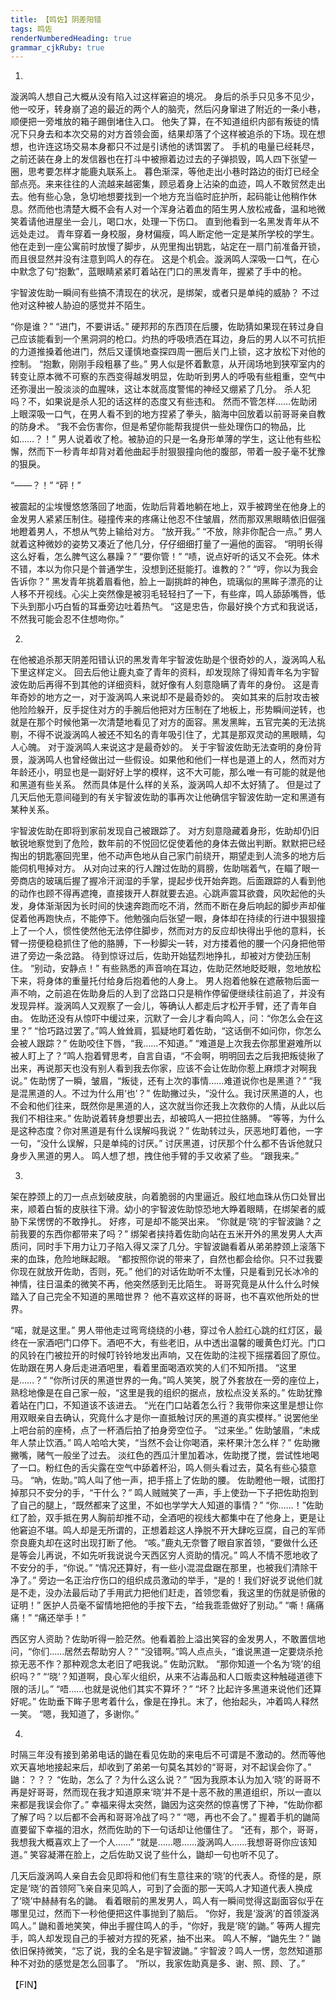 ```yaml
---
title: 【鸣佐】阴差阳错
tags: 鸣佐
renderNumberedHeading: true
grammar_cjkRuby: true
---
```

01.
漩涡鸣人想自己大概从没有陷入过这样窘迫的境况。
身后的杀手只见多不见少，他一咬牙，转身崩了追的最近的两个人的脑壳，然后闪身窜进了附近的一条小巷，顺便把一旁堆放的箱子踢倒堵住入口。
他失了算，在不知道组织内部有叛徒的情况下只身去和本次交易的对方首领会面，结果却落了个这样被追杀的下场。现在想想，也许连这场交易本身都只不过是引诱他的诱饵罢了。
手机的电量已经耗尽，之前还装在身上的发信器也在打斗中被擦着边过去的子弹损毁，鸣人四下张望一圈，思考要怎样才能鹿丸联系上。
暮色渐深，等他走出小巷时路边的街灯已经全部点亮。来来往往的人流越来越密集，顾忌着身上沾染的血迹，鸣人不敢贸然走出去。他有些心急，急切地想要找到一个地方充当临时庇护所，起码能让他稍作休息。然而他也清楚大概不会有人对一个浑身沾着血的陌生男人放松戒备，温和地微笑着请他进屋坐一会儿，喝口水，处理一下伤口。
直到他看到一名黑发青年从不远处走过。
青年穿着一身校服，身材偏瘦，鸣人断定他一定是某所学校的学生。他在走到一座公寓前时放慢了脚步，从兜里掏出钥匙，站定在一扇门前准备开锁，而且很显然并没有注意到鸣人的存在。
这是个机会。漩涡鸣人深吸一口气，在心中默念了句“抱歉”，蓝眼睛紧紧盯着站在门口的黑发青年，握紧了手中的枪。


宇智波佐助一瞬间有些搞不清现在的状况，是绑架，或者只是单纯的威胁？
不过他对这种被人胁迫的感觉并不陌生。

“你是谁？”
“进门，不要讲话。”
硬邦邦的东西顶在后腰，佐助猜如果现在转过身自己应该能看到一个黑洞洞的枪口。灼热的呼吸喷洒在耳边，身后的男人以不可抗拒的力道推搡着他进门，然后又谨慎地查探四周一圈后关门上锁，这才放松下对他的控制。
“抱歉，刚刚手段粗暴了些。”
男人似是怀着歉意，从开阔场地到狭窄室内的转变让原本微不可察的东西变得越发明显，佐助听到男人的呼吸有些粗重，空气中还弥漫出一股淡淡的血腥味，这让本就高度警惕的神经又绷紧了几分。
杀人犯吗？不，如果说是杀人犯的话这样的态度又有些违和。
然而不管怎样……佐助闭上眼深吸一口气，在男人看不到的地方捏紧了拳头，脑海中回放着以前哥哥亲自教的防身术。
“我不会伤害你，但是希望你能帮我提供一些处理伤口的物品，比如……？！”
男人说着收了枪。被胁迫的只是一名身形单薄的学生，这让他有些松懈，然而下一秒青年却背对着他曲起手肘狠狠撞向他的腹部，带着一股子毫不犹豫的狠戾。

“——？！”
“砰！”

被震起的尘埃慢悠悠落回了地面，佐助后背着地躺在地上，双手被跨坐在他身上的金发男人紧紧压制住。碰撞传来的疼痛让他忍不住皱眉，然而那双黑眼睛依旧倔强地瞪着男人，不想从气势上输给对方。
“放开我。”
“不放，除非你配合一点。”
男人就着这种微妙的姿势又凑近了他几分，仔仔细细打量了一遍他的面容。
“明明长得这么好看，怎么脾气这么暴躁？”
“要你管！”
“啧，说点好听的话又不会死。体术不错，本以为你只是个普通学生，没想到还挺能打。谁教的？”
“哼，你以为我会告诉你？”
黑发青年挑着眉看他，脸上一副挑衅的神色，琉璃似的黑眸子漂亮的让人移不开视线。心尖上突然像是被羽毛轻轻扫了一下，有些痒，鸣人舔舔嘴唇，低下头到那小巧白皙的耳垂旁边吐着热气。
“这是忠告，你最好换个方式和我说话，不然我可能会忍不住想吻你。”


02.
在他被追杀那天阴差阳错认识的黑发青年宇智波佐助是个很奇妙的人，漩涡鸣人私下里这样定义。
回去后他让鹿丸查了青年的资料，却发现除了得知青年名为宇智波佐助后再得不到其他的详细资料，就好像有人刻意隐瞒了青年的身份。
这是青年奇妙的地方之一，对于漩涡鸣人来说却不是最奇妙的。
突如其来的后肘攻击被他险险躲开，反手捉住对方的手腕后他把对方压制在了地板上，形势瞬间逆转，也就是在那个时候他第一次清楚地看见了对方的面容。黑发黑眸，五官完美的无法挑剔，不得不说漩涡鸣人被还不知名的青年吸引住了，尤其是那双灵动的黑眼睛，勾人心魄。
对于漩涡鸣人来说这才是最奇妙的。
关于宇智波佐助无法查明的身份背景，漩涡鸣人也曾经做出过一些假设。如果他和他们一样也是道上的人，然而对方年龄还小，明显也是一副好好上学的模样，这不大可能，那么唯一有可能的就是他和黑道有些关系。
然而具体是什么样的关系，漩涡鸣人却不太好猜了。
但是过了几天后他无意间碰到的有关宇智波佐助的事再次让他确信宇智波佐助一定和黑道有某种关系。


宇智波佐助在即将到家前发现自己被跟踪了。
对方刻意隐藏着身形，佐助却仍旧敏锐地察觉到了危险，数年前的不悦回忆促使着他的身体去做出判断。默默把已经掏出的钥匙塞回兜里，他不动声色地从自己家门前绕开，期望走到人流多的地方后能伺机甩掉对方。
从对向过来的行人蹭过佐助的肩膀，佐助喘着气，在瞄了眼一旁商店的玻璃后握了握冷汗润湿的手掌，提起步伐开始奔跑。后面跟踪的人看到他的动作也顾不得再遮掩，直接拨开人群就要去追。心跳声震耳欲聋，风吹起他的头发，身体渐渐因为长时间的快速奔跑而吃不消，然而不断在身后响起的脚步声却催促着他再跑快点，不能停下。他勉强向后张望一眼，身体却在持续的行进中狠狠撞上了一个人，惯性使然他无法停住脚步，然而对方的反应却快得出乎他的意料，长臂一捞便稳稳抓住了他的胳膊，下一秒脚尖一转，对方搂着他的腰一个闪身把他带进了旁边一条岔路。
待到惊讶过后，佐助开始猛烈地挣扎，却被对方使劲压制住。
“别动，安静点！”
有些熟悉的声音响在耳边，佐助茫然地眨眨眼，忽地放松下来，将身体的重量托付给身后抱着他的人身上。
男人抱着他躲在遮蔽物后面一声不响，之前追在佐助身后的人到了岔路口只是稍作停留便继续往前追了，并没有发现异样。漩涡鸣人又观察了一会儿，等确认人都走后才松开手臂，还了青年自由。
佐助还没有从惊吓中缓过来，沉默了一会儿才看向鸣人，问：“你怎么会在这里？”
“恰巧路过罢了。”鸣人耸耸肩，狐疑地盯着佐助，“这话倒不如问你，你怎么会被人跟踪？”
佐助咬住下唇，“我……不知道。”
“难道是上次我去你那里避难所以被人盯上了？”鸣人抱着臂思考，自言自语，“不会啊，明明回去之后我把叛徒揪了出来，再说那天也没有别人看到我去你家，应该不会让佐助你惹上麻烦才对啊我说。”
佐助愣了一瞬，皱眉，“叛徒，还有上次的事情……难道说你也是黑道？”
“我是混黑道的人。不过为什么用‘也’？”
佐助撇过头，“没什么。我讨厌黑道的人，也不会和他们往来，既然你是黑道的人，这次就当你还我上次救你的人情，从此以后我们不相往来。”
佐助说着转身想要出去，却被鸣人一把拉住胳膊。
“等等，为什么是这种态度？你对黑道是有什么误解吗我说？”
佐助转过头，厌恶地盯着他，一字一句，“没什么误解，只是单纯的讨厌。”
讨厌黑道，讨厌那个什么都不告诉他就只身步入黑道的男人。
鸣人想了想，拽住他手臂的手又收紧了些。
“跟我来。”


03.
架在脖颈上的刀一点点划破皮肤，向着脆弱的内里逼近。殷红地血珠从伤口处冒出来，顺着白皙的皮肤往下滑。幼小的宇智波佐助惊恐地大睁着眼睛，在绑架者的威胁下呆愣愣的不敢挣扎。
好疼，可是却不能哭出来。
“你就是‘晓’的宇智波鼬？之前我要的东西你都带来了吗？”
绑架者挟持着佐助向站在五米开外的黑发男人大声质问，同时手下用力让刀子陷入得又深了几分。宇智波鼬看着从弟弟脖颈上滚落下来的血珠，危险地眯起眼。
“都按照你说的带来了，自然也都会给你。只不过我要你现在就放开佐助，否则，死。”
他们的对话佐助听不太懂，只是看到兄长冰冷的神情，往日温柔的微笑不再，他突然感到无比陌生。
哥哥究竟是从什么什么时候踏入了自己完全不知道的黑暗世界？
他不喜欢这样的哥哥，也不喜欢他所处的世界。


“喏，就是这里。”
男人带他走过弯弯绕绕的小巷，穿过令人脸红心跳的红灯区，最终在一家酒吧门口停下。酒吧不大，有些老旧，从中透出温馨的暖黄色灯光。门口的风铃在门被拉开的时候叮铃铃地发出声响，又在佐助的注视下摇摆着回了原位。
佐助跟在男人身后走进酒吧里，看着里面喝酒欢笑的人们不知所措。
“这里是……？”
“你所讨厌的黑道世界的一角。”鸣人笑笑，脱了外套放在一旁的座位上，熟稔地像是在自己家一般，“这里是我的组织的据点，放松点没关系的。”
佐助犹豫着站在门口，不知道该不该进去。
“光在门口站着怎么行？我带你来这里是想让你用双眼亲自去确认，究竟什么才是你一直抵触讨厌的黑道的真实模样。”
说罢他坐上吧台前的座椅，点了一杯酒后拍了拍身旁空位子。
“过来坐。”
佐助皱眉，“未成年人禁止饮酒。”
鸣人哈哈大笑，“当然不会让你喝酒，来杯果汁怎么样？”
佐助撇撇嘴，赌气一般坐了过去。
淡红色的西瓜汁里加着冰，佐助搅了搅，尝试性地喝了一口。粉红色的舌尖露在空气中舔着杯沿，鸣人侧头看过去，莫名有些心猿意马。
“吶，佐助。”鸣人叫了他一声，把手搭上了佐助的腰。
佐助瞪他一眼，试图打掉那只不安分的手，“干什么？”
鸣人贼贼笑了一声，手上使劲一下子把佐助抱到了自己的腿上，“既然都来了这里，不如也学学大人知道的事情？”
“你……！”佐助红了脸，双手抵在男人胸前却推不动，全酒吧的视线大都集中在了他身上，更是让他窘迫不堪。鸣人却是无所谓的，正想着趁这人挣脱不开大肆吃豆腐，自己的军师奈良鹿丸却在这时出现打断了他。
“咳。”鹿丸无奈瞥了眼自家首领，“要做什么还是等会儿再说，不如先听我说说今天西区穷人资助的情况。”
鸣人不情不愿地收了不安分的手，“你说。”
“情况还算好，有一些小混混盘踞在那里，也被我们清除干净了。”
旁边一名正治疗伤口的组织成员激动的举手，“是的！我们好说歹说他们就是不走，没办法最后动了手用武力把他们赶走，首领您看，我这里的伤就是骄傲的证明！”
医护人员毫不留情地把他的手按下去，“给我乖乖做好了别动。”
“嘶！痛痛痛！”
“痛还举手！”

西区穷人资助？佐助听得一脸茫然。他看着脸上溢出笑容的金发男人，不敢置信地问，“你们……居然去帮助穷人？”
“没错啊。”鸣人点点头，“谁说黑道一定要烧杀抢掠无恶不作？那种观念太老旧了吧我说。”
佐助沉默。
“那你知道一个名为‘晓’的组织吗？”
“‘晓’？知道啊，良心军火组织，从来不沾毒品和人口贩卖这种触碰道德下限的活儿。”
“唔……也就是说他们其实不算坏？”
“坏？比起许多黑道来说他们还算好呢。”
佐助垂下眸子思考着什么，像是在挣扎。末了，他抬起头，冲着鸣人释然一笑。
“嗯，我知道了，多谢你。”


04.
时隔三年没有接到弟弟电话的鼬在看见佐助的来电后不可谓是不激动的。然而等他欢天喜地地接起来后，却收到了弟弟一句莫名其妙的“哥哥，对不起误会你了。”
鼬：？？？
“佐助，怎么了？为什么这么说？”
“因为我原本认为加入‘晓’的哥哥不再是好哥哥，然而现在我才知道原来‘晓’并不是十恶不赦的黑道组织，所以一直以来都是我误会你了。”
幸福来得太突然，鼬因为这突然的惊喜愣了下神，“佐助你都了解了吗？以后都不会再和哥哥冷战了吗？”
“嗯，再也不会了。”
握着手机的鼬简直要留下幸福的泪水，然而佐助的下一句话却让他僵住了。
“还有，那个，哥哥，我想我大概喜欢上了一个人……”
“就是……嗯……漩涡鸣人……我想哥哥你应该知道。”
笑容凝滞在脸上，之后佐助又说了些什么，鼬却一句也听不见了。


几天后漩涡鸣人亲自去会见即将和他们有生意往来的‘晓’的代表人。奇怪的是，原定是‘晓’的首领阿飞亲自来见鸣人，可到了会面的那一天鸣人才知道代表人换成了‘晓’中赫赫有名的鼬。
看着眼前的黑发男人，鸣人有一瞬间觉得这副面容似乎在哪里见过，然而下一秒他便把这件事抛到了脑后。
“你好，我是‘漩涡’的首领漩涡鸣人。”
鼬和善地笑笑，伸出手握住鸣人的手，“你好，我是‘晓’的鼬。”
等两人握完手，鸣人却发现自己的手被对方捏的死紧，抽不出来。
鸣人不解，“鼬先生？”
鼬依旧保持微笑，“忘了说，我的全名是宇智波鼬。”
宇智波？鸣人一愣，忽然知道那种不对劲的感觉是怎么回事了。
“所以，我家佐助真是多、谢、照、顾、了。”

【FIN】
